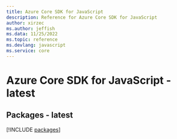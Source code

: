 ```yaml
---
title: Azure Core SDK for JavaScript
description: Reference for Azure Core SDK for JavaScript
author: xirzec
ms.author: jeffish
ms.data: 11/25/2022
ms.topic: reference
ms.devlang: javascript
ms.service: core
---
```

# Azure Core SDK for JavaScript - latest
## Packages - latest
[!INCLUDE [packages](core-index.md)]